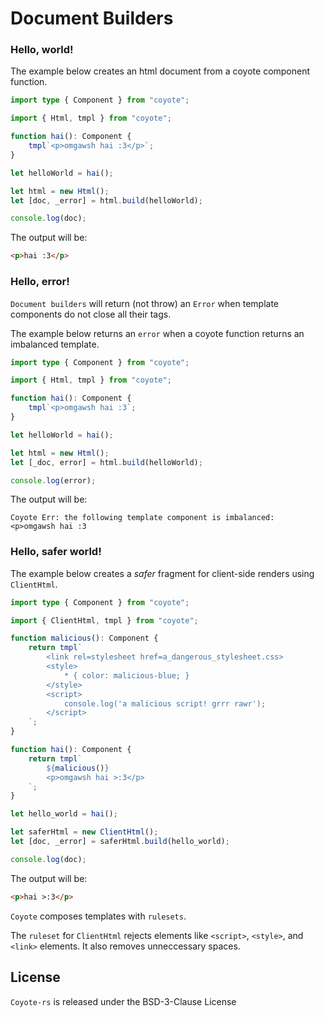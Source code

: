 # Document Builders

### Hello, world!

The example below creates an html document from a coyote component function.

```ts
import type { Component } from "coyote";

import { Html, tmpl } from "coyote";

function hai(): Component {
	tmpl`<p>omgawsh hai :3</p>`;
}

let helloWorld = hai();

let html = new Html();
let [doc, _error] = html.build(helloWorld);

console.log(doc);
```

The output will be:

```html
<p>hai :3</p>
```

### Hello, error!

`Document builders` will return (not throw) an `Error` when template components do not close all their tags.

The example below returns an `error` when a coyote function returns an imbalanced template.

```ts
import type { Component } from "coyote";

import { Html, tmpl } from "coyote";

function hai(): Component {
	tmpl`<p>omgawsh hai :3`;
}

let helloWorld = hai();

let html = new Html();
let [_doc, error] = html.build(helloWorld);

console.log(error);
```

The output will be:

```
Coyote Err: the following template component is imbalanced:
<p>omgawsh hai :3
```

### Hello, safer world!

The example below creates a _safer_ fragment for client-side renders using `ClientHtml`.

```ts
import type { Component } from "coyote";

import { ClientHtml, tmpl } from "coyote";

function malicious(): Component {
	return tmpl`
        <link rel=stylesheet href=a_dangerous_stylesheet.css>
        <style>
            * { color: malicious-blue; }
        </style>
        <script>
            console.log('a malicious script! grrr rawr');
        </script>
    `;
}

function hai(): Component {
	return tmpl`
		${malicious()}
		<p>omgawsh hai >:3</p>
	`;
}

let hello_world = hai();

let saferHtml = new ClientHtml();
let [doc, _error] = saferHtml.build(hello_world);

console.log(doc);
```

The output will be:

```html
<p>hai >:3</p>
```

`Coyote` composes templates with `rulesets`.

The `ruleset` for `ClientHtml` rejects elements like `<script>`, `<style>`, and `<link>` elements.
It also removes unneccessary spaces.

## License

`Coyote-rs` is released under the BSD-3-Clause License
